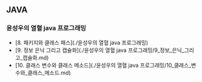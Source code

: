## JAVA

### 윤성우의 열혈 java 프로그래밍

- [8. 패키지와 클래스 패스](./윤성우의 열혈 java 프로그래밍)
- [9. 정보 은닉 그리고 캡슐화](./윤성우의 열혈 java 프로그래밍/9_정보_은닉_그리고_캡슐화.md)
- [10. 클래스 변수와 클래스 메소드](./윤성우의 열혈 java 프로그래밍/10_클래스_변수와_클래스_메소드.md)
